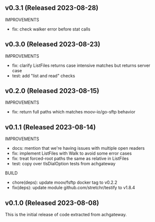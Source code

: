## v0.3.1 (Released 2023-08-28)

IMPROVEMENTS

- fix: check walker error before stat calls

## v0.3.0 (Released 2023-08-23)

IMPROVEMENTS

- fix: clarify ListFiles returns case intensive matches but returns server case
- test: add "list and read" checks

## v0.2.0 (Released 2023-08-15)

IMPROVEMENTS

- fix: return full paths which matches moov-io/go-sftp behavior

## v0.1.1 (Released 2023-08-14)

IMPROVEMENTS

- docs: mention that we're having issues with multiple open readers
- fix: implement ListFiles with Walk to avoid some error cases
- fix: treat forced-root paths the same as relative in ListFiles
- test: copy over tlsDialOption tests from achgateway

BUILD

- chore(deps): update moov/fsftp docker tag to v0.2.2
- fix(deps): update module github.com/stretchr/testify to v1.8.4

## v0.1.0 (Released 2023-08-08)

This is the initial release of code extracted from achgateway.
